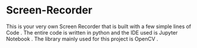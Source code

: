 # Screen-Recorder
This is your very own Screen Recorder that is built with a few simple lines of Code . The entire code is written in python and the IDE used is Jupyter Notebook . The library 
mainly used for this project is OpenCV .
